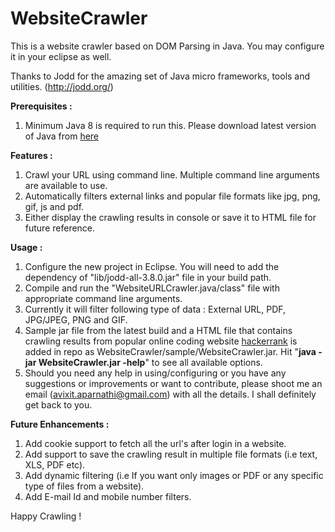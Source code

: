 # WebsiteCrawler
This is a website crawler based on DOM Parsing in Java. You may configure it in your eclipse as well.

Thanks to Jodd for the amazing set of Java micro frameworks, tools and utilities. (http://jodd.org/)

<b>Prerequisites : <br /></b>
1) Minimum Java 8 is required to run this. Please download latest version of Java from <a href="https://www.java.com/">here</a>

<b>Features :<br /></b>
1) Crawl your URL using command line. Multiple command line arguments are available to use. <br />
2) Automatically filters external links and popular file formats like jpg, png, gif, js and pdf. <br />
3) Either display the crawling results in console or save it to HTML file for future reference. <br />

<b>Usage : <br/></b>
1) Configure the new project in Eclipse. You will need to add the dependency of "lib/jodd-all-3.8.0.jar" file in your build path. <br />
2) Compile and run the "WebsiteURLCrawler.java/class" file with appropriate command line arguments.<br />
3) Currently it will filter following type of data : External URL, PDF, JPG/JPEG, PNG and GIF. <br />
4) Sample jar file from the latest build and a HTML file that contains crawling results from popular online coding website <a href="https://www.hackerrank.com">hackerrank</a> is added in repo as WebsiteCrawler/sample/WebsiteCrawler.jar. Hit "<b>java -jar WebsiteCrawler.jar -help</b>" to see all available options. <br />
5) Should you need any help in using/configuring or you have any suggestions or improvements or want to contribute, please shoot me an email (avixit.aparnathi@gmail.com) with all the details. I shall definitely get back to you. <br />

<b>Future Enhancements : <br /></b>
1) Add cookie support to fetch all the url's after login in a website. <br />
2) Add support to save the crawling result in multiple file formats (i.e text, XLS, PDF etc). <br />
3) Add dynamic filtering (i.e If you want only images or PDF or any specific type of files from a website). <br />
4) Add E-mail Id and mobile number filters. <br />

Happy Crawling !